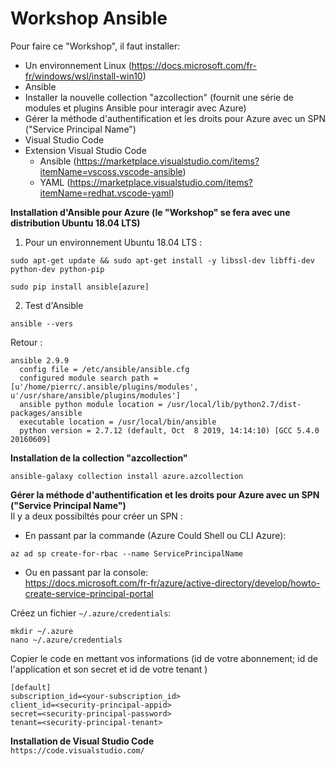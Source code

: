 # Workshop Ansible
Pour faire ce "Workshop", il faut installer:<br/>
- Un environnement Linux (https://docs.microsoft.com/fr-fr/windows/wsl/install-win10) <br/>
- Ansible <br/>
- Installer la nouvelle collection "azcollection" (fournit une série de modules et plugins Ansible pour interagir avec Azure)<br/>
- Gérer la méthode d'authentification et les droits pour Azure avec un SPN ("Service Principal Name")
- Visual Studio Code </br>
- Extension Visual Studio Code <br/>
  - Ansible (https://marketplace.visualstudio.com/items?itemName=vscoss.vscode-ansible)<br/>
  - YAML (https://marketplace.visualstudio.com/items?itemName=redhat.vscode-yaml)<br/>

**Installation d'Ansible pour Azure (le "Workshop" se fera avec une distribution Ubuntu 18.04 LTS)**<br/>
1. Pour un environnement Ubuntu 18.04 LTS :<br/>
```
sudo apt-get update && sudo apt-get install -y libssl-dev libffi-dev python-dev python-pip
```
```
sudo pip install ansible[azure]
```

2. Test d'Ansible
```
ansible --vers
```
Retour :
```
ansible 2.9.9
  config file = /etc/ansible/ansible.cfg
  configured module search path = [u'/home/pierrc/.ansible/plugins/modules', u'/usr/share/ansible/plugins/modules']
  ansible python module location = /usr/local/lib/python2.7/dist-packages/ansible
  executable location = /usr/local/bin/ansible
  python version = 2.7.12 (default, Oct  8 2019, 14:14:10) [GCC 5.4.0 20160609]
```
**Installation de la collection "azcollection"**<br/>
```
ansible-galaxy collection install azure.azcollection
```
**Gérer la méthode d'authentification et les droits pour Azure avec un SPN ("Service Principal Name")**<br/>
Il y a deux possibiltés pour créer un SPN :<br>
- En passant par la commande (Azure Could Shell ou CLI Azure):<br/>
```
az ad sp create-for-rbac --name ServicePrincipalName
```
- Ou en passant par la console:<br/>
https://docs.microsoft.com/fr-fr/azure/active-directory/develop/howto-create-service-principal-portal <br>

Créez un fichier ``~/.azure/credentials``:<br/>
```
mkdir ~/.azure
nano ~/.azure/credentials
```
Copier le code en mettant vos informations (id de votre abonnement; id de l'application et son secret et id de votre tenant )<br/>
```
[default]
subscription_id=<your-subscription_id>
client_id=<security-principal-appid>
secret=<security-principal-password>
tenant=<security-principal-tenant>
```


**Installation de Visual Studio Code**<br/>
``https://code.visualstudio.com/``

